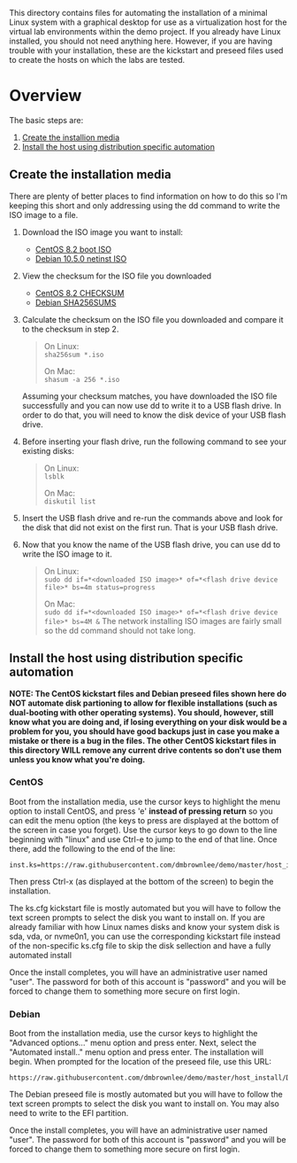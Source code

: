 This directory contains files for automating the installation of a minimal Linux system with a graphical desktop for use as a virtualization host for the virtual lab environments within the demo project.  If you already have Linux installed, you should not need anything here.  However, if you are having trouble with your installation, these are the kickstart and preseed files used to create the hosts on which the labs are tested.

# Overview
The basic steps are:
1. [Create the installion media](https://github.com/dmbrownlee/demo/blob/master/kvmhost/README.md#create-the-installation-media)
2. [Install the host using distribution specific automation](https://github.com/dmbrownlee/demo/blob/master/kvmhost/README.md#install-the-host-using-distribution-specific-automation)

## Create the installation media
There are plenty of better places to find information on how to do this so I'm keeping this short and only addressing using the dd command to write the ISO image to a file.
1. Download the ISO image you want to install:
    - [CentOS 8.2 boot ISO](http://distro.ibiblio.org/centos/8.2.2004/isos/x86_64/CentOS-8.2.2004-x86_64-boot.iso)
    - [Debian 10.5.0 netinst ISO](https://cdimage.debian.org/mirror/cdimage/archive/10.5.0/amd64/iso-cd/debian-10.5.0-amd64-netinst.iso)
2. View the checksum for the ISO file you downloaded
    - [CentOS 8.2 CHECKSUM](http://distro.ibiblio.org/centos/8.2.2004/isos/x86_64/CHECKSUM)
    - [Debian SHA256SUMS](https://cdimage.debian.org/mirror/cdimage/archive/10.5.0/amd64/iso-cd/SHA256SUMS)
3. Calculate the checksum on the ISO file you downloaded and compare it to the checksum in step 2.
    > On Linux:  
    > ```sha256sum *.iso```  
    >
    > On Mac:  
    > ```shasum -a 256 *.iso```  

    Assuming your checksum matches, you have downloaded the ISO file successfully and you can now use dd to write it to a USB flash drive.  In order to do that, you will need to know the disk device of your USB flash drive.
4. Before inserting your flash drive, run the following command to see your existing disks:
    > On Linux:  
    > ```lsblk```  
    >
    > On Mac:  
    > ```diskutil list```  
5. Insert the USB flash drive and re-run the commands above and look for the disk that did not exist on the first run.  That is your USB flash drive.
6. Now that you know the name of the USB flash drive, you can use dd to write the ISO image to it.
    > On Linux:  
    > ```sudo dd if=*<downloaded ISO image>* of=*<flash drive device file>* bs=4m status=progress```  
    >
    > On Mac:  
    > ```sudo dd if=*<downloaded ISO image>* of=*<flash drive device file>* bs=4M &```
The network installing ISO images are fairly small so the dd command should not take long.

## Install the host using distribution specific automation
**NOTE: The CentOS kickstart files and Debian preseed files shown here do NOT automate disk partioning to allow for flexible installations (such as dual-booting with other operating systems).  You should, however, still know what you are doing and, if losing everything on your disk would be a problem for you, you should have good backups just in case you make a mistake or there is a bug in the files.  The other CentOS kickstart files in this directory WILL remove any current drive contents so don't use them unless you know what you're doing.**

### CentOS
Boot from the installation media, use the cursor keys to highlight the menu option to install CentOS, and press 'e' __instead of pressing return__ so you can edit the menu option (the keys to press are displayed at the bottom of the screen in case you forget).  Use the cursor keys to go down to the line beginning with "linux" and use Ctrl-e to jump to the end of that line.  Once there, add the following to the end of the line:
```
inst.ks=https://raw.githubusercontent.com/dmbrownlee/demo/master/host_install/CentOS/ks.cfg
```
Then press Ctrl-x (as displayed at the bottom of the screen) to begin the installation.

The ks.cfg kickstart file is mostly automated but you will have to follow the text screen prompts to select the disk you want to install on.  If you are already familiar with how Linux names disks and know your system disk is sda, vda, or nvme0n1, you can use the corresponding kickstart file instead of the non-specific ks.cfg file to skip the disk sellection and have a fully automated install

Once the install completes, you will have an administrative user named "user".  The password for both of this account is "password" and you will be forced to change them to something more secure on first login.

### Debian
Boot from the installation media, use the cursor keys to highlight the "Advanced options..." menu option and press enter.  Next, select the "Automated install.." menu option and press enter.  The installation will begin.  When prompted for the location of the preseed file, use this URL:
```
https://raw.githubusercontent.com/dmbrownlee/demo/master/host_install/Debian/preseed.cfg
```
The Debian preseed file is mostly automated but you will have to follow the text screen prompts to select the disk you want to install on.  You may also need to write to the EFI partition.

Once the install completes, you will have an administrative user named "user".  The password for both of this account is "password" and you will be forced to change them to something more secure on first login.
